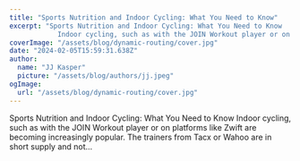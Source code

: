 ```yaml
---
title: "Sports Nutrition and Indoor Cycling: What You Need to Know"
excerpt: "Sports Nutrition and Indoor Cycling: What You Need to Know
            Indoor cycling, such as with the JOIN Workout player or on platforms like Zwift are becoming increasingly popular. The trainers f"
coverImage: "/assets/blog/dynamic-routing/cover.jpg"
date: "2024-02-05T15:59:31.638Z"
author:
  name: "JJ Kasper"
  picture: "/assets/blog/authors/jj.jpeg"
ogImage:
  url: "/assets/blog/dynamic-routing/cover.jpg"
---
```


Sports Nutrition and Indoor Cycling: What You Need to Know
            Indoor cycling, such as with the JOIN Workout player or on platforms like Zwift are becoming increasingly popular. The trainers from Tacx or Wahoo are in short supply and not…